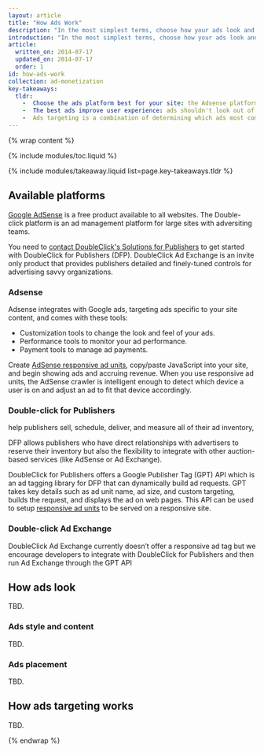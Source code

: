 ```yaml
---
layout: article
title: "How Ads Work"
description: "In the most simplest terms, choose how your ads look and where they are placed. Advertisers bid to show their ads in your ad spaces. Users click on the ads; you receive payments."
introduction: "In the most simplest terms, choose how your ads look and where they are placed. Advertisers bid to show their ads in your ad spaces. Users click on the ads; you receive payments."
article:
  written_on: 2014-07-17
  updated_on: 2014-07-17
  order: 1
id: how-ads-work
collection: ad-monetization
key-takeaways:
  tldr: 
    -  Choose the ads platform best for your site: the Adsense platform is free and available to all websites; the Double-click platform suits large sites with adversiting teams.
    -  The best ads improve user experience: ads shouldn't look out of place on your site, they should respond in size to your user's device, and they should never block user experience.
    -  Ads targeting is a combination of determining which ads most compliment your site and which advertiser bids the highest to show an ad on your site.
---
```


{% wrap content %}
<style type="text/css">
  img.center {
    display: block;
    margin-left: auto;
    margin-right: auto;
  }
</style>

{% include modules/toc.liquid %}

{% include modules/takeaway.liquid list=page.key-takeaways.tldr %}

## Available platforms

<a href="https://support.google.com/adsense/answer/9712?hl=en&ref_topic=1319753&rd=1">Google AdSense<a/> is a free product available to all websites.
The Double-click platform is an ad management platform for large sites with adversiting teams.

You need to <a href="rms/publishergeneral/#utm_medium=et&utm_campaign=en&utm_source=ww-ww-et-nelson_doubleclick">contact DoubleClick's Solutions for Publishers</a>
to get started with DoubleClick for Publishers (DFP).
DoubleClick Ad Exchange is an invite only product
that provides publishers detailed and finely-tuned controls for advertising savvy organizations.

### Adsense

Adsense integrates with Google ads, targeting ads specific to your site content,
and comes with these tools:

* Customization tools to change the look and feel of your ads.
* Performance tools to monitor your ad performance.
* Payment tools to manage ad payments.

Create <a href="https://support.google.com/adsense/answer/3213689?hl=en">AdSense responsive ad units</a>,
copy/paste JavaScript into your site, and begin showing ads and accruing revenue.
When you use responsive ad units,
the AdSense crawler is intelligent enough to detect which device
a user is on and adjust an ad to fit that device accordingly.


### Double-click for Publishers

help
publishers sell, schedule, deliver, and measure all of their ad inventory,

DFP allows publishers who have direct relationships with advertisers
to reserve their inventory but also the flexibility to integrate
with other auction-based services (like AdSense or Ad Exchange).

DoubleClick for Publishers offers a Google Publisher Tag (GPT) API
which is an ad tagging library for DFP that can dynamically build ad requests.
GPT takes key details such as ad unit name, ad size, and custom targeting,
builds the request, and displays the ad on web pages.
This API can be used to setup
<a href="https://support.google.com/dfp_premium/answer/3423562?hl=en">responsive ad units</a>
to be served on a responsive site.

### Double-click Ad Exchange



DoubleClick Ad Exchange currently doesn’t offer a responsive ad tag but we encourage developers to integrate with DoubleClick for Publishers and then run Ad Exchange through the GPT API

## How ads look

TBD.

### Ads style and content

TBD.

### Ads placement

TBD.

## How ads targeting works

TBD. 

{% endwrap %}
